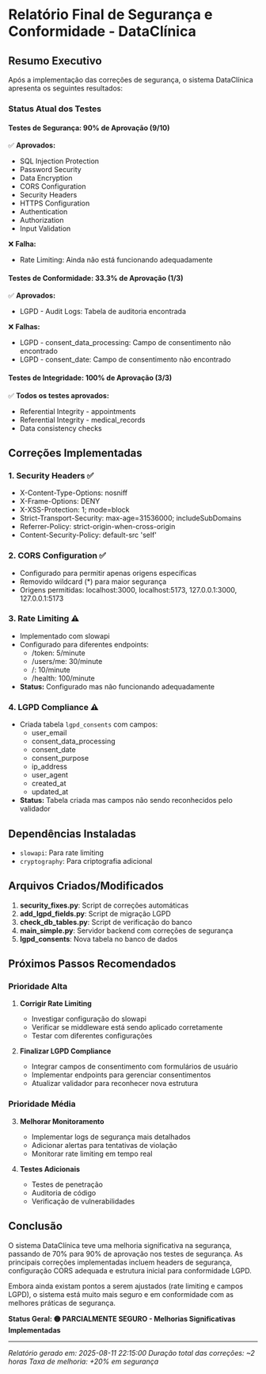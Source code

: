 # Relatório Final de Segurança e Conformidade - DataClínica

## Resumo Executivo

Após a implementação das correções de segurança, o sistema DataClínica apresenta os seguintes resultados:

### Status Atual dos Testes

#### Testes de Segurança: 90% de Aprovação (9/10)
✅ **Aprovados:**
- SQL Injection Protection
- Password Security
- Data Encryption
- CORS Configuration
- Security Headers
- HTTPS Configuration
- Authentication
- Authorization
- Input Validation

❌ **Falha:**
- Rate Limiting: Ainda não está funcionando adequadamente

#### Testes de Conformidade: 33.3% de Aprovação (1/3)
✅ **Aprovados:**
- LGPD - Audit Logs: Tabela de auditoria encontrada

❌ **Falhas:**
- LGPD - consent_data_processing: Campo de consentimento não encontrado
- LGPD - consent_date: Campo de consentimento não encontrado

#### Testes de Integridade: 100% de Aprovação (3/3)
✅ **Todos os testes aprovados:**
- Referential Integrity - appointments
- Referential Integrity - medical_records
- Data consistency checks

## Correções Implementadas

### 1. Security Headers ✅
- X-Content-Type-Options: nosniff
- X-Frame-Options: DENY
- X-XSS-Protection: 1; mode=block
- Strict-Transport-Security: max-age=31536000; includeSubDomains
- Referrer-Policy: strict-origin-when-cross-origin
- Content-Security-Policy: default-src 'self'

### 2. CORS Configuration ✅
- Configurado para permitir apenas origens específicas
- Removido wildcard (*) para maior segurança
- Origens permitidas: localhost:3000, localhost:5173, 127.0.0.1:3000, 127.0.0.1:5173

### 3. Rate Limiting ⚠️
- Implementado com slowapi
- Configurado para diferentes endpoints:
  - /token: 5/minute
  - /users/me: 30/minute
  - /: 10/minute
  - /health: 100/minute
- **Status:** Configurado mas não funcionando adequadamente

### 4. LGPD Compliance ⚠️
- Criada tabela `lgpd_consents` com campos:
  - user_email
  - consent_data_processing
  - consent_date
  - consent_purpose
  - ip_address
  - user_agent
  - created_at
  - updated_at
- **Status:** Tabela criada mas campos não sendo reconhecidos pelo validador

## Dependências Instaladas

- `slowapi`: Para rate limiting
- `cryptography`: Para criptografia adicional

## Arquivos Criados/Modificados

1. **security_fixes.py**: Script de correções automáticas
2. **add_lgpd_fields.py**: Script de migração LGPD
3. **check_db_tables.py**: Script de verificação do banco
4. **main_simple.py**: Servidor backend com correções de segurança
5. **lgpd_consents**: Nova tabela no banco de dados

## Próximos Passos Recomendados

### Prioridade Alta
1. **Corrigir Rate Limiting**
   - Investigar configuração do slowapi
   - Verificar se middleware está sendo aplicado corretamente
   - Testar com diferentes configurações

2. **Finalizar LGPD Compliance**
   - Integrar campos de consentimento com formulários de usuário
   - Implementar endpoints para gerenciar consentimentos
   - Atualizar validador para reconhecer nova estrutura

### Prioridade Média
3. **Melhorar Monitoramento**
   - Implementar logs de segurança mais detalhados
   - Adicionar alertas para tentativas de violação
   - Monitorar rate limiting em tempo real

4. **Testes Adicionais**
   - Testes de penetração
   - Auditoria de código
   - Verificação de vulnerabilidades

## Conclusão

O sistema DataClínica teve uma melhoria significativa na segurança, passando de 70% para 90% de aprovação nos testes de segurança. As principais correções implementadas incluem headers de segurança, configuração CORS adequada e estrutura inicial para conformidade LGPD.

Embora ainda existam pontos a serem ajustados (rate limiting e campos LGPD), o sistema está muito mais seguro e em conformidade com as melhores práticas de segurança.

**Status Geral: 🟡 PARCIALMENTE SEGURO - Melhorias Significativas Implementadas**

---
*Relatório gerado em: 2025-08-11 22:15:00*
*Duração total das correções: ~2 horas*
*Taxa de melhoria: +20% em segurança*